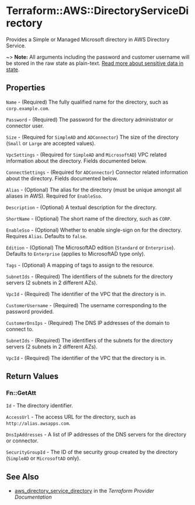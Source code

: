 # Terraform::AWS::DirectoryServiceDirectory

Provides a Simple or Managed Microsoft directory in AWS Directory Service.

~> **Note:** All arguments including the password and customer username will be stored in the raw state as plain-text.
[Read more about sensitive data in state](/docs/state/sensitive-data.html).

## Properties

`Name` - (Required) The fully qualified name for the directory, such as `corp.example.com`.

`Password` - (Required) The password for the directory administrator or connector user.

`Size` - (Required for `SimpleAD` and `ADConnector`) The size of the directory (`Small` or `Large` are accepted values).

`VpcSettings` - (Required for `SimpleAD` and `MicrosoftAD`) VPC related information about the directory. Fields documented below.

`ConnectSettings` - (Required for `ADConnector`) Connector related information about the directory. Fields documented below.

`Alias` - (Optional) The alias for the directory (must be unique amongst all aliases in AWS). Required for `EnableSso`.

`Description` - (Optional) A textual description for the directory.

`ShortName` - (Optional) The short name of the directory, such as `CORP`.

`EnableSso` - (Optional) Whether to enable single-sign on for the directory. Requires `Alias`. Defaults to `false`.

`Edition` - (Optional) The MicrosoftAD edition (`Standard` or `Enterprise`). Defaults to `Enterprise` (applies to MicrosoftAD type only).

`Tags` - (Optional) A mapping of tags to assign to the resource.

`SubnetIds` - (Required) The identifiers of the subnets for the directory servers (2 subnets in 2 different AZs).

`VpcId` - (Required) The identifier of the VPC that the directory is in.

`CustomerUsername` - (Required) The username corresponding to the password provided.

`CustomerDnsIps` - (Required) The DNS IP addresses of the domain to connect to.

`SubnetIds` - (Required) The identifiers of the subnets for the directory servers (2 subnets in 2 different AZs).

`VpcId` - (Required) The identifier of the VPC that the directory is in.


## Return Values

### Fn::GetAtt

`Id` - The directory identifier.

`AccessUrl` - The access URL for the directory, such as `http://alias.awsapps.com`.

`DnsIpAddresses` - A list of IP addresses of the DNS servers for the directory or connector.

`SecurityGroupId` - The ID of the security group created by the directory (`SimpleAD` or `MicrosoftAD` only).

## See Also

* [aws_directory_service_directory](https://www.terraform.io/docs/providers/aws/r/directory_service_directory.html) in the _Terraform Provider Documentation_